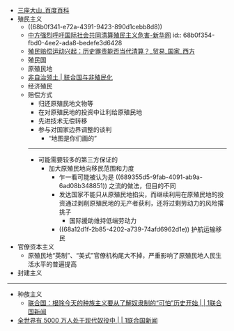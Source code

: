 - [三座大山_百度百科](https://baike.baidu.com/item/%E4%B8%89%E5%BA%A7%E5%A4%A7%E5%B1%B1/6722667)
- 殖民主义
	- ((68b0f341-e72a-4391-9423-890d1cebb8d8))
	- [中方强烈呼吁国际社会共同清算殖民主义危害-新华网](https://www.news.cn/world/20241017/63a90799d23d46e4ab81388646012eec/c.html)
	  id:: 68b0f354-fbd0-4ee2-ada8-bedefe3d6428
	- [殖民赔偿运动兴起：历史罪责能否当代清算？​_贸易_国家_西方](https://www.sohu.com/a/899146768_122417767)
	- 殖民国
	- 原殖民地
	- [非自治领土 | 联合国与非殖民化](https://www.un.org/dppa/decolonization/zh/nsgt)
	- 经济殖民
	- 赔偿方式
		- 归还原殖民地文物等
		- 在对原殖民地的投资中让利给原殖民地
		- 先进技术无偿转移
		- 参与对国家边界调整的谈判
			- “地图是你们画的”
		- ---
		- 可能需要较多的第三方保证的
			- 加大原殖民地向移民范围和力度
				- 乍一看可能被认为是 ((689355d5-9fab-4091-ab9a-6ad08b348851)) 之流的做法，但目的不同
				- 发达国家不能只从原殖民地掐尖，而继续利用在原殖民地的投资通过剥削原殖民地的无产者获利，还将过剩劳动力的风险撂挑子
					- 国际援助维持低端劳动力
				- ((68a12d1f-2b85-4202-a739-74afd6962d1e)) 护航运输移民
- 官僚资本主义
	- 原殖民地“英制”、“美式”官僚机构尾大不掉，严重影响了原殖民地人民生活水平的普遍提高
- 封建主义
- ---
- 种族主义
	- [联合国：根除今天的种族主义要从了解奴隶制的“可怕”历史开始 | | 1联合国新闻](https://news.un.org/zh/story/2023/03/1116552)
- [全世界有 5000 万人处于现代奴役中 | | 1联合国新闻](https://news.un.org/zh/story/2022/09/1109131)